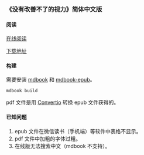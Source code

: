 ### 《没有改善不了的视力》简体中文版

#### 阅读

[在线阅读](https://goreliu.github.io/improve_your_vision/)

[下载地址](https://github.com/goreliu/improve_your_vision/releases)

#### 构建

需要安装 [mdbook](https://github.com/rust-lang/mdBook) 和 [mdbook-epub](https://github.com/Michael-F-Bryan/mdbook-epub)。

```
mdbook build
```

pdf 文件是用 [Convertio](https://convertio.co) 转换 epub 文件获得的。

#### 已知问题

1. epub 文件在微信读书（手机端）等软件中表格不显示。
3. pdf 文件中加粗的字体过粗。
4. 在线版无法搜索中文（mdbook 不支持）。

